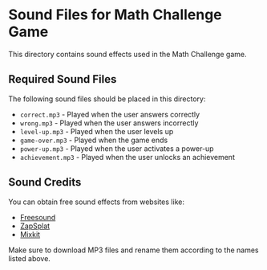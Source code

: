 # Sound Files for Math Challenge Game

This directory contains sound effects used in the Math Challenge game.

## Required Sound Files

The following sound files should be placed in this directory:

- `correct.mp3` - Played when the user answers correctly
- `wrong.mp3` - Played when the user answers incorrectly
- `level-up.mp3` - Played when the user levels up
- `game-over.mp3` - Played when the game ends
- `power-up.mp3` - Played when the user activates a power-up
- `achievement.mp3` - Played when the user unlocks an achievement

## Sound Credits

You can obtain free sound effects from websites like:
- [Freesound](https://freesound.org/)
- [ZapSplat](https://www.zapsplat.com/)
- [Mixkit](https://mixkit.co/free-sound-effects/)

Make sure to download MP3 files and rename them according to the names listed above.